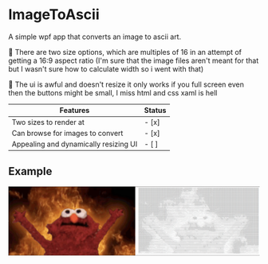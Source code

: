 # ImageToAscii

A simple wpf app that converts an image to ascii art.

:memo: There are two size options, which are multiples of 16 in an attempt of getting a 16:9 aspect ratio (I'm sure that the image files aren't meant for that but I wasn't sure how to calculate width so i went with that)

:memo: The ui is awful and doesn't resize it only works if you full screen even then the buttons might be small, I miss html and css xaml is hell 


| Features | Status |
|------|--------|
| Two sizes to render at | - [x] |
| Can browse for images to convert | - [x] |
| Appealing and dynamically resizing UI | - [ ]  |



## Example
![image info](images/Example.png)